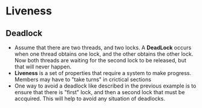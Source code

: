 # Liveness

## Deadlock
- Assume that there are two threads, and two locks. A **DeadLock** occurs when one thread obtains one lock, and the other obtains the other lock. Now both threads are waiting for the second lock to be released, but that will never happen.
- **Liveness** is a set of properties that require a system to make progress. Members may have to "take turns" in crictical sections
- One way to avoid a deadlock like described in the previous example is to ensure that there is "first" lock, and then a second lock that must be accquired. This will help to avoid any situation of deadlocks.